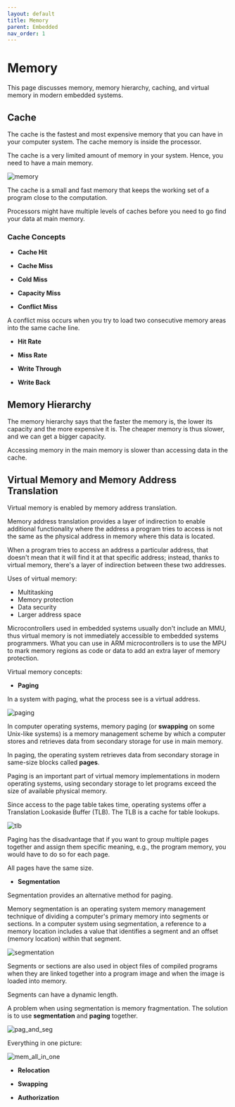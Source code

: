 ```yaml
---
layout: default
title: Memory
parent: Embedded
nav_order: 1
---
```


# Memory

This page discusses memory, memory hierarchy, caching, and virtual memory in modern embedded systems.

## Cache

The cache is the fastest and most expensive memory that you can have in your computer system. The cache memory is inside the processor.

The cache is a very limited amount of memory in your system. Hence, you need to have a main memory.

![memory](../../../assets/img/memory.png)

The cache is a small and fast memory that keeps the working set of a program close to the computation.

Processors might have multiple levels of caches before you need to go find your data at main memory.

### Cache Concepts

* **Cache Hit**

* **Cache Miss**

* **Cold Miss**

* **Capacity Miss**

* **Conflict Miss**

A conflict miss occurs when you try to load two consecutive memory areas into the same cache line.

* **Hit Rate**

* **Miss Rate**

* **Write Through**

* **Write Back**

## Memory Hierarchy

The memory hierarchy says that the faster the memory is, the lower its capacity and the more expensive it is. The cheaper memory is thus slower, and we can get a bigger capacity.

Accessing memory in the main memory is slower than accessing data in the cache.

## Virtual Memory and Memory Address Translation

Virtual memory is enabled by memory address translation.

Memory address translation provides a layer of indirection to enable additional functionality where the address a program tries to access is not the same as the physical address in memory where this data is located.

When a program tries to access an address a particular address, that doesn't mean that it will find it at that specific address; instead, thanks to virtual memory, there's a layer of indirection between these two addresses.

Uses of virtual memory:

* Multitasking
* Memory protection
* Data security
* Larger address space

Microcontrollers used in embedded systems usually don't include an MMU, thus virtual memory is not immediately accessible to embedded systems programmers. What you can use in ARM microcontrollers is to use the MPU to mark memory regions as code or data to add an extra layer of memory protection.

Virtual memory concepts:

* **Paging**

In a system with paging, what the process see is a virtual address.

![paging](../../../assets/img/paging.png)

In computer operating systems, memory paging (or **swapping** on some Unix-like systems) is a memory management scheme by which a computer stores and retrieves data from secondary storage for use in main memory.

In paging, the operating system retrieves data from secondary storage in same-size blocks called **pages**.

Paging is an important part of virtual memory implementations in modern operating systems, using secondary storage to let programs exceed the size of available physical memory.

Since access to the page table takes time, operating systems offer a Translation Lookaside Buffer (TLB). The TLB is a cache for table lookups.

![tlb](../../../assets/img/tlb.png)

Paging has the disadvantage that if you want to group multiple pages together and assign them specific meaning, e.g., the program memory, you would have to do so for each page.

All pages have the same size.

* **Segmentation**

Segmentation provides an alternative method for paging.

Memory segmentation is an operating system memory management technique of dividing a computer's primary memory into segments or sections. In a computer system using segmentation, a reference to a memory location includes a value that identifies a segment and an offset (memory location) within that segment.

![segmentation](../../../assets/img/segmentation.png)

Segments or sections are also used in object files of compiled programs when they are linked together into a program image and when the image is loaded into memory.

Segments can have a dynamic length.

A problem when using segmentation is memory fragmentation. The solution is to use **segmentation** and **paging** together.

![pag_and_seg](../../../assets/img/paging_segmentation.png)

Everything in one picture:

![mem_all_in_one](../../../assets/img/memory_all_in_one.png)

* **Relocation**

* **Swapping**

* **Authorization**
